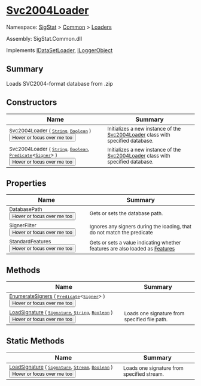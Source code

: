 # [Svc2004Loader](./Svc2004Loader.md)

Namespace: [SigStat]() > [Common](./../README.md) > [Loaders](./README.md)

Assembly: SigStat.Common.dll

Implements [IDataSetLoader](./IDataSetLoader.md), [ILoggerObject](./../ILoggerObject.md)

## Summary
Loads SVC2004-format database from .zip

## Constructors

| Name | Summary | 
| --- | --- | 
| <sub>Svc2004Loader ( [`String`](https://docs.microsoft.com/en-us/dotnet/api/System.String), [`Boolean`](https://docs.microsoft.com/en-us/dotnet/api/System.Boolean) )</sub><button style="pointer-events: none;">Hover or focus over me too</button>| <sub>Initializes a new instance of the [Svc2004Loader](https://github.com/hargitomi97/sigstat/blob/master/docs/md/SigStat/Common/Loaders/Svc2004Loader.md) class with specified database.</sub>| <br>
| <sub>Svc2004Loader ( [`String`](https://docs.microsoft.com/en-us/dotnet/api/System.String), [`Boolean`](https://docs.microsoft.com/en-us/dotnet/api/System.Boolean), [`Predicate`](https://docs.microsoft.com/en-us/dotnet/api/System.Predicate-1)\<[`Signer`](./../Signer.md)> )</sub><button style="pointer-events: none;">Hover or focus over me too</button>| <sub>Initializes a new instance of the [Svc2004Loader](https://github.com/hargitomi97/sigstat/blob/master/docs/md/SigStat/Common/Loaders/Svc2004Loader.md) class with specified database.</sub>| <br>


## Properties

| Name | Summary | 
| --- | --- | 
| <sub>DatabasePath</sub><button style="pointer-events: none;">Hover or focus over me too</button>| <sub>Gets or sets the database path.</sub>| <br>
| <sub>SignerFilter</sub><button style="pointer-events: none;">Hover or focus over me too</button>| <sub>Ignores any signers during the loading, that do not match the predicate</sub>| <br>
| <sub>StandardFeatures</sub><button style="pointer-events: none;">Hover or focus over me too</button>| <sub>Gets or sets a value indicating whether features are also loaded as [Features](https://github.com/hargitomi97/sigstat/blob/master/docs/md/SigStat/Common/Features.md)</sub>| <br>


## Methods

| Name | Summary | 
| --- | --- | 
| <sub>[EnumerateSigners](./Methods/Svc2004Loader-100663986.md) ( [`Predicate`](https://docs.microsoft.com/en-us/dotnet/api/System.Predicate-1)\<[`Signer`](./../Signer.md)> )</sub><button style="pointer-events: none;">Hover or focus over me too</button>| <sub></sub>| <br>
| <sub>[LoadSignature](./Methods/Svc2004Loader-100663987.md) ( [`Signature`](./../Signature.md), [`String`](https://docs.microsoft.com/en-us/dotnet/api/System.String), [`Boolean`](https://docs.microsoft.com/en-us/dotnet/api/System.Boolean) )</sub><button style="pointer-events: none;">Hover or focus over me too</button>| <sub>Loads one signature from specified file path.</sub>| <br>


## Static Methods

| Name | Summary | 
| --- | --- | 
| <sub>[LoadSignature](./Methods/Svc2004Loader-100663988.md) ( [`Signature`](./../Signature.md), [`Stream`](https://docs.microsoft.com/en-us/dotnet/api/System.IO.Stream), [`Boolean`](https://docs.microsoft.com/en-us/dotnet/api/System.Boolean) )</sub><button style="pointer-events: none;">Hover or focus over me too</button>| <sub>Loads one signature from specified stream.</sub>| <br>


